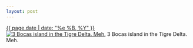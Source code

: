 ```yaml
---
layout: post
---
```


<p>
  <time><a href="/91">{{ page.date | date: "%e %B, %Y" }}</a></time>
  <a href="/91"><img src="{{ site.assets_url }}/91-640.jpg" srcset="{{ site.assets_url }}/91-1280.jpg 1280w, {{ site.assets_url }}/91-960.jpg 960w, {{ site.assets_url }}/91-640.jpg 640w, {{ site.assets_url }}/91-320.jpg 320w" sizes="(min-width: 700px) 50vw, calc(100vw - 2rem)" alt="3 Bocas island in the Tigre Delta. Meh." /></a>
  <span>3 Bocas island in the Tigre Delta. Meh.</span>
</p>

